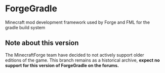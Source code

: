 ForgeGradle
===========

Minecraft mod development framework used by Forge and FML for the gradle build system

## Note about this version

The MinecraftForge team have decided to not actively support older editions of the game. This branch remains as a historical archive, **expect no support for this version of ForgeGradle on the forums.**
